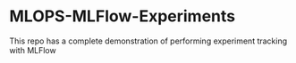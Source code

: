 # MLOPS-MLFlow-Experiments
This repo has a complete demonstration of performing experiment tracking with MLFlow
